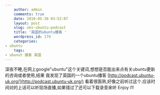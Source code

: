 ```yaml
---
    author: admin
    comments: true
    date: 2010-05-30 03:52:07
    layout: post
    slug: uks-ubuntu-podcast
    title: '英国的ubuntu播客 '
    wordpress_id: 179
    categories:
- ubuntu
    tags:
- ubunut 播客 英国
---
```


深夜不睡,在网上google"ubuntu"这个关键词,想想是否能出来点有关ubuntu更新的咨询或者使用,结果 我发现了英国的一个ubuntu播客 [http://podcast.ubuntu-uk.org/](http://podcast.ubuntu-uk.org/) 看着很面熟,好像之前听过这个.应该时间对的上话可以听现场直播,如果错过了还可以下载录音来听 Enjoy i1!

